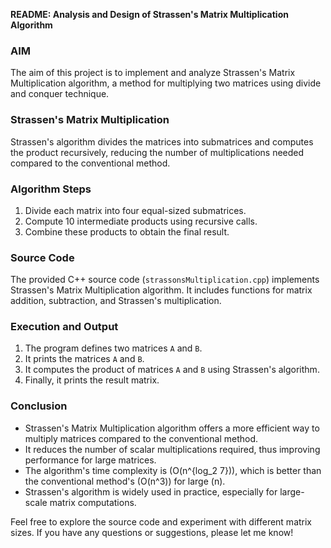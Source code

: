**README: Analysis and Design of Strassen's Matrix Multiplication Algorithm**

### AIM
The aim of this project is to implement and analyze Strassen's Matrix Multiplication algorithm, a method for multiplying two matrices using divide and conquer technique.

### Strassen's Matrix Multiplication
Strassen's algorithm divides the matrices into submatrices and computes the product recursively, reducing the number of multiplications needed compared to the conventional method.

### Algorithm Steps
1. Divide each matrix into four equal-sized submatrices.
2. Compute 10 intermediate products using recursive calls.
3. Combine these products to obtain the final result.

### Source Code
The provided C++ source code (`strassonsMultiplication.cpp`) implements Strassen's Matrix Multiplication algorithm. It includes functions for matrix addition, subtraction, and Strassen's multiplication.

### Execution and Output
1. The program defines two matrices `A` and `B`.
2. It prints the matrices `A` and `B`.
3. It computes the product of matrices `A` and `B` using Strassen's algorithm.
4. Finally, it prints the result matrix.

### Conclusion
- Strassen's Matrix Multiplication algorithm offers a more efficient way to multiply matrices compared to the conventional method.
- It reduces the number of scalar multiplications required, thus improving performance for large matrices.
- The algorithm's time complexity is \(O(n^{log_2 7})\), which is better than the conventional method's \(O(n^3)\) for large \(n\).
- Strassen's algorithm is widely used in practice, especially for large-scale matrix computations.

Feel free to explore the source code and experiment with different matrix sizes. If you have any questions or suggestions, please let me know!
